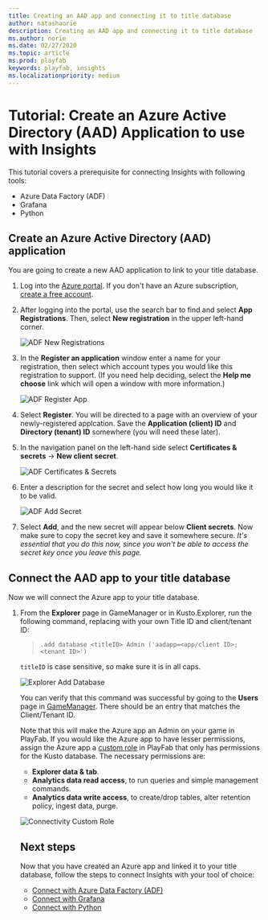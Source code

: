 ```yaml
---
title: Creating an AAD app and connecting it to title database
author: natashaorie
description: Creating an AAD app and connecting it to title database
ms.author: norie
ms.date: 02/27/2020    
ms.topic: article
ms.prod: playfab
keywords: playfab, insights
ms.localizationpriority: medium
---
```


# Tutorial: Create an Azure Active Directory (AAD) Application to use with Insights

This tutorial covers a prerequisite for connecting Insights with following tools:
* Azure Data Factory (ADF)
* Grafana
* Python

## Create an Azure Active Directory (AAD) application

You are going to create a new AAD application to link to your title database. 

1. Log into the [Azure portal](https://portal.azure.com). If you don't have an Azure subscription, [create a free account](https://azure.microsoft.com).

2. After logging into the portal, use the search bar to find and select **App Registrations**. Then, select **New registration** in the upper left-hand corner.  

   ![ADF New Registrations](media/adf-new-registration.png)

3. In the **Register an application** window enter a name for your registration, then select which account types you would like this registration to support. (If you need help deciding, select the **Help me choose** link which will open a window with more information.)

   ![ADF Register App](media/adf-register-app.png)  

4. Select **Register**. You will be directed to a page with an overview of your newly-registered applcation. Save the **Application (client) ID** and **Directory (tenant) ID** somewhere (you will need these later).

5. In the navigation panel on the left-hand side select **Certificates & secrets** -> **New client secret**. 

   ![ADF Certificates & Secrets](media/adf-certificates-secrets.png)

6. Enter a description for the secret and select how long you would like it to be valid. 

   ![ADF Add Secret](media/adf-add-secret.png)

7. Select **Add**, and the new secret will appear below **Client secrets**. Now make sure to copy the secret key and save it somewhere secure. *It's essential that you do this now, since you won't be able to access the secret key once you leave this page.*

## Connect the AAD app to your title database

Now we will connect the Azure app to your title database. 

1. From the **Explorer** page in GameManager or in Kusto.Explorer, run the following command, replacing with your own Title ID and client/tenant ID:
   > `.add database <titleID> Admin ('aadapp=<app/client ID>;<tenant ID>') `

   `titleID` is case sensitive, so make sure it is in all caps.

   ![Explorer Add Database](media/explorer-add-database.png)

   You can verify that this command was successful by going to the **Users** page in [GameManager](https://developer.playfab.com/login). There should be an entry that matches the Client/Tenant ID.

   Note that this will make the Azure app an Admin on your game in PlayFab. If you would like the Azure app to have lesser permissions, assign the Azure app a [custom role](https://docs.microsoft.com/gaming/playfab/features/config/gamemanager/playfab-user-roles#assigning-roles) in PlayFab that only has permissions for the Kusto database. The necessary permissions are:
   * **Explorer data & tab**.
   * **Analytics data read access**, to run queries and simple management commands.
   * **Analytics data write access**, to create/drop tables, alter retention policy, ingest data, purge.

   ![Connectivity Custom Role](media/connectivity-cutom-role.png)

   ## Next steps

   Now that you have created an Azure app and linked it to your title database, follow the steps to connect Insights with your tool of choice:
   *  [Connect with Azure Data Factory (ADF)](#connect-with-azure-data-factory-adf)
   * [Connect with Grafana](#connect-with-grafana)
   * [Connect with Python](#connect-with-python)